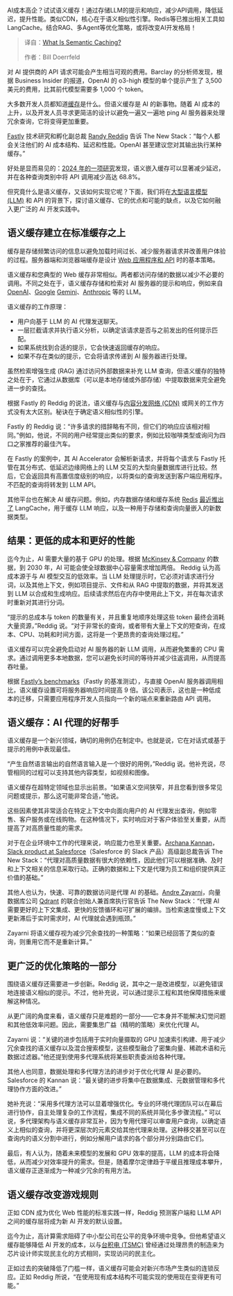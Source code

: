 <!--
title: 什么是语义缓存？
cover: https://cdn.thenewstack.io/media/2025/05/c614771a-semantic-caching-2.jpg
summary: AI成本高企？试试语义缓存！通过存储LLM的提示和响应，减少API调用，降低延迟，提升性能。类似CDN，核心在于语义相似性引擎。Redis等已推出相关工具如LangCache。结合RAG、多Agent等优化策略，或将改变AI开发格局！
-->

AI成本高企？试试语义缓存！通过存储LLM的提示和响应，减少API调用，降低延迟，提升性能。类似CDN，核心在于语义相似性引擎。Redis等已推出相关工具如LangCache。结合RAG、多Agent等优化策略，或将改变AI开发格局！

> 译自：[What Is Semantic Caching?](https://thenewstack.io/what-is-semantic-caching/)
> 
> 作者：Bill Doerrfeld

对 AI 提供商的 API 请求可能会产生相当可观的费用。Barclay 的分析师发现，根据 Business Insider 的报道，OpenAI 的 o3-high 模型的单个提示产生了 3,500 美元的费用，比其前代模型需要多 1,000 个 token。

大多数开发人员都知道[缓存](https://thenewstack.io/is-a-database-caching-layer-still-necessary/)是什么。但语义缓存是 AI 的新事物。随着 AI 成本的上升，以及开发人员寻求更简洁的设计以避免一遍又一遍地 ping AI 服务器来处理冗余查询，它将变得更加重要。

[Fastly](https://www.fastly.com/) 技术研究和孵化副总裁 [Randy Reddig](https://www.linkedin.com/in/ydnar/) 告诉 The New Stack：“每个人都会关注他们的 AI 成本结构、延迟和性能。OpenAI 甚至建议您对其输出执行某种缓存。”

好处是显而易见的：[2024 年的一项研究](https://arxiv.org/pdf/2411.05276)发现，语义嵌入缓存可以显著减少延迟，并在各种查询类别中将 API 调用减少高达 68.8%。

但究竟什么是语义缓存，又该如何实现它呢？下面，我们将在[大型语言模型 (LLM)](https://thenewstack.io/llm/) 和 API 的背景下，探讨语义缓存、它的优点和可能的缺点，以及它如何融入更广泛的 AI 开发实践中。

## 语义缓存建立在标准缓存之上

缓存是存储频繁访问的信息以避免加载时间过长、减少服务器请求并改善用户体验的过程。服务器端和浏览器端缓存是设计 [Web 应用程序和 API](https://thenewstack.io/why-http-caching-matters-for-apis/) 时的基本策略。

语义缓存和您典型的 Web 缓存非常相似。两者都访问存储的数据以减少不必要的调用。不同之处在于，语义缓存存储和检索对 AI 服务器的提示和响应，例如来自 [OpenAI](https://thenewstack.io/introduction-to-the-openai-agents-sdk-and-responses-api/)、[Google](https://cloud.google.com/?utm_content=inline+mention) [Gemini](https://thenewstack.io/gemini-all-you-need-to-know-about-googles-multimodal-ai/)、[Anthropic](https://www.anthropic.com/) 等的 LLM。

语义缓存的工作原理：

- 用户向基于 LLM 的 AI 代理发送聊天。
- 一层拦截请求并执行语义分析，以确定该请求是否与之前发出的任何提示匹配。
- 如果系统找到合适的提示，它会快速返回缓存的响应。
- 如果不存在类似的提示，它会将请求传递到 AI 服务器进行处理。

虽然检索增强生成 (RAG) 通过访问外部数据来补充 LLM 查询，但语义缓存的独特之处在于，它通过从数据库（可以是本地存储或外部存储）中提取数据来完全避免进一步的查找。

根据 Fastly 的 Reddig 的说法，语义缓存与[内容分发网络 (CDN)](https://thenewstack.io/the-modern-cdn-means-complex-decisions-for-developers/) 或网关的工作方式没有太大区别。秘诀在于确定语义相似性的引擎。

Fastly 的 Reddig 说：“许多请求的措辞略有不同，但它们的响应应该相对相同。”例如，他说，不同的用户经常提出类似的要求，例如比较咖啡类型或询问为四口之家推荐的最佳汽车。

在 Fastly 的案例中，其 AI Accelerator 会解析新请求，并将每个请求与 Fastly 托管在其分布式、低延迟边缘网络上的 LLM 交互的大型向量数据库进行比较。然后，它会返回具有高置信度级别的响应，以将类似的查询发送到客户端应用程序。不匹配的查询将转发到 LLM API。

其他平台也在解决 AI 缓存问题。例如，内存数据存储和缓存系统 [Redis](https://redis.com/?utm_content=inline+mention) [最近推出了](https://thenewstack.io/redis-launches-vector-sets-and-a-new-tool-for-semantic-caching-of-llm-responses/) LangCache，用于缓存 LLM 响应，以及一种用于存储和查询向量嵌入的新数据类型。

## 结果：更低的成本和更好的性能

迄今为止，AI 需要大量的基于 GPU 的处理。根据 [McKinsey & Company](https://www.mckinsey.com/industries/technology-media-and-telecommunications/our-insights/ai-power-expanding-data-center-capacity-to-meet-growing-demand) 的数据，到 2030 年，AI 可能会使全球数据中心容量需求增加两倍。
Reddig 认为高成本源于与 AI 模型交互的低效率。当 LLM 处理提示时，它必须对请求进行分词，以及其他上下文，例如项目提示、文件和从 RAG 中提取的数据，并将其发送到 LLM 以合成和生成响应。后续请求然后在内存中使用此上下文，并在每次请求时重新对其进行分词。

“提示的总成本与 token 的数量有关，并且重复地顺序处理这些 token 最终会消耗大量资源，”Reddig 说。“对于非常长的查询，或者带有大量上下文的短查询，在成本、CPU、功耗和时间方面，这将是一个更昂贵的查询处理过程。”

语义缓存可以完全避免启动对 AI 服务器的新 LLM 调用，从而避免繁重的 CPU 需求。通过调用更多本地数据，您可以避免长时间的等待并减少往返调用，从而提高吞吐量。

根据 [Fastly’s benchmarks](https://www.businesswire.com/news/home/20241216172993/en/Fastly-AI-Accelerator-Helps-Developers-Unleash-the-Power-of-Generative-AI)（Fastly 的基准测试），与直接 OpenAI 服务器调用相比，语义缓存设置可将服务器响应时间提高 9 倍。该公司表示，这也是一种低成本的迁移，只需要应用程序开发人员指向一个新的端点来重新路由 API 调用。

## 语义缓存：AI 代理的好帮手

语义缓存是一个新兴领域，确切的用例仍在制定中。也就是说，它在对话式或基于提示的用例中表现最佳。

“产生自然语言输出的自然语言输入是一个很好的用例，”Reddig 说。他补充说，尽管相同的过程可以支持其他内容类型，如视频和图像。

语义缓存在超特定领域也显示出前景。“如果语义空间狭窄，并且您看到很多常见问题或提示，那么这可能非常合适，”他说。

这些因素使其非常适合在特定上下文中向面向用户的 AI 代理发出查询，例如零售、客户服务或在线购物。在这种情况下，实时响应对于客户体验至关重要，从而提高了对高质量性能的需求。

对于在企业环境中工作的代理来说，响应能力也至关重要。[Archana Kannan](https://www.linkedin.com/in/archkan/)，[Slack product at Salesforce](https://api.slack.com/?utm_content=inline+mention)（Salesforce 的 Slack 产品）高级副总裁告诉 The New Stack：“代理对高质量数据有很大的依赖性，因此他们可以根据准确、及时和上下文相关的信息采取行动。正确的数据和上下文是代理为员工和组织提供真正价值的基础。”

其他人也认为，快速、可靠的数据访问是代理 AI 的基础。[Andre Zayarni](https://www.linkedin.com/in/zayarni)，向量数据库公司 [Qdrant](https://qdrant.tech/) 的联合创始人兼首席执行官告诉 The New Stack：“代理 AI 需要更好的上下文集成、更快的反馈循环和可扩展的编排。当检索速度慢或上下文更新滞后于实时需求时，AI 代理就会遇到瓶颈。”

Zayarni 将语义缓存视为减少冗余查找的一种策略：“如果已经回答了类似的查询，则重用它而不是重新计算。”

## 更广泛的优化策略的一部分

围绕语义缓存还需要进一步创新。Reddig 说，其中之一是改进模型，以避免错误地连接语义相似的提示。不过，他补充说，可以通过提示工程和其他保障措施来缓解这种情况。

从更广阔的角度来看，语义缓存只是难题的一部分——它本身并不能解决幻觉问题和其他低效率问题。因此，需要集思广益（精明的策略）来优化代理 AI。

Zayarni 说：“关键的进步包括用于实时向量摄取的 GPU 加速索引构建、用于减少冗余查找的语义缓存以及混合搜索模型，这些模型融合了密集向量、稀疏术语和元数据过滤器。”他还提到使用多代理系统将某些职责委派给各种代理。

其他人也同意，数据处理和多代理方法的进步对于优化代理 AI 是必要的。Salesforce 的 Kannan 说：“最关键的进步将集中在数据集成、元数据管理和多代理协作方面的改进。”

她补充说：“采用多代理方法可以显着增强优化。专业的环境代理团队可以在幕后进行协作，自主处理复杂的工作流程，集成不同的系统并简化多步骤流程。”
可以说，多代理架构与语义缓存非常互补，因为专用代理可以审查用户查询，以确定语义上相似的查询，并将更深层次的元素交给其他代理来处理。这种移交甚至可以在查询内的语义分割中进行，例如分解用户请求的各个部分并分别路由它们。

最后，有人认为，随着未来模型的发展和 GPU 效率的提高，LLM 的成本将会降低，从而减少对效率提升的需求。但是，随着摩尔定律趋于平缓且推理成本攀升，语义缓存正逐渐成为一种减少冗余的有用方法。

## 语义缓存改变游戏规则

正如 CDN 成为优化 Web 性能的标准实践一样，Reddig 预测客户端和 LLM API 之间的缓存层将成为新 AI 开发的默认设置。

迄今为止，高计算需求阻碍了中小型公司在公平的竞争环境中竞争。但他希望语义缓存能够降低 AI 开发的成本，以与[台积电 (TSMC)](https://www.tsmc.com/) 曾经通过处理昂贵的制造来为芯片设计师实现民主化的方式相同，实现访问的民主化。

正如过去的突破降低了门槛一样，语义缓存可能会对新兴市场产生类似的连锁反应。正如 Reddig 所说，“在使用现有成本结构不可能实现的使用现在变得更有可能。”